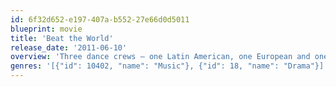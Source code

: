 ```yaml
---
id: 6f32d652-e197-407a-b552-27e66d0d5011
blueprint: movie
title: 'Beat the World'
release_date: '2011-06-10'
overview: 'Three dance crews – one Latin American, one European and one Canadian – prepare to battle at the International Beat the World competition in Detroit. Along the way, they struggle with gambling debt, bad break-ups and their own egos. In the final showdown to become world champions they find that their lifelong hopes, dreams and even lives, are at stake.'
genres: '[{"id": 10402, "name": "Music"}, {"id": 18, "name": "Drama"}]'
---
```

